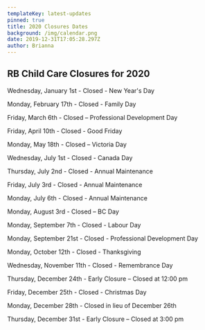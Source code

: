 ```yaml
---
templateKey: latest-updates
pinned: true
title: 2020 Closures Dates
background: /img/calendar.png
date: 2019-12-31T17:05:28.297Z
author: Brianna
---
```

## **RB Child Care Closures for 2020**

Wednesday, January 1st - Closed - New Year's Day

Monday, February 17th - Closed - Family Day

Friday, March 6th - Closed – Professional Development Day

Friday, April 10th - Closed - Good Friday

Monday, May 18th - Closed – Victoria Day

Wednesday, July 1st - Closed - Canada Day

Thursday, July 2nd - Closed - Annual Maintenance

Friday, July 3rd - Closed - Annual Maintenance

Monday, July 6th - Closed - Annual Maintenance

Monday, August 3rd - Closed – BC Day

Monday, September 7th - Closed - Labour Day

Monday, September 21st - Closed - Professional Development Day

Monday, October 12th - Closed - Thanksgiving

Wednesday, November 11th - Closed - Remembrance Day

Thursday, December 24th - Early Closure – Closed at 12:00 pm

Friday, December 25th - Closed - Christmas Day

Monday, December 28th - Closed in lieu of December 26th

Thursday, December 31st - Early Closure – Closed at 3:00 pm
